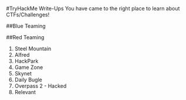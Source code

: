 #TryHackMe Write-Ups
You have came to the right place to learn about CTFs/Challenges!

##Blue Teaming

##Red Teaming

1. Steel Mountain
1. Alfred
1. HackPark
1. Game Zone
1. Skynet
1. Daily Bugle
1. Overpass 2 - Hacked
1. Relevant
